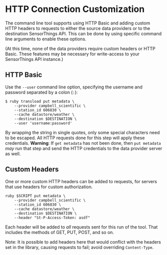 # HTTP Connection Customization

The command line tool supports using HTTP Basic and adding custom HTTP headers to requests to either the source data providers or to the destination SensorThings API. This can be done by using specific command line arguments to enable these options.

(At this time, none of the data providers require custom headers or HTTP Basic. These features may be necessary for write-access to your SensorThings API instance.)

## HTTP Basic

Use the `--user` command line option, specifying the username and password separated by a colon (`:`):

```
$ ruby transload put metadata \
    --provider campbell_scientific \
    --station_id 606830 \
    --cache datastore/weather \
    --destination $DESTINATION \
    --user 'username:password'
```

By wrapping the string in single quotes, only some special characters need to be escaped. All HTTP requests done for this step will apply these credentials. **Warning**: If `get metadata` has not been done, then `put metadata` *may* run that step and send the HTTP credentials to the data provider server as well.

## Custom Headers

One or more custom HTTP headers can be added to requests, for servers that use headers for custom authorization.

```
ruby $SCRIPT put metadata \
    --provider campbell_scientific \
    --station_id 606830 \
    --cache datastore/weather \
    --destination $DESTINATION \
    --header "St-P-Access-Token: asdf"
```

Each header will be added to *all* requests sent for this run of the tool. That includes the methods of GET, PUT, POST, and so on.

Note: It is possible to add headers here that would conflict with the headers set in the library, causing requests to fail; avoid overriding `Content-Type`.
